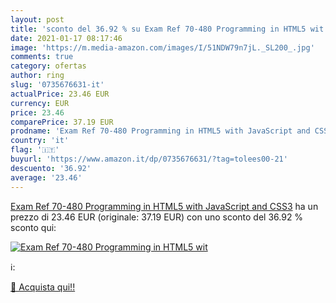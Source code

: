 ```yaml
---
layout: post
title: 'sconto del 36.92 % su Exam Ref 70-480 Programming in HTML5 wit  '
date: 2021-01-17 08:17:46
image: 'https://m.media-amazon.com/images/I/51NDW79n7jL._SL200_.jpg'
comments: true
category: ofertas
author: ring
slug: '0735676631-it'
actualPrice: 23.46 EUR
currency: EUR
price: 23.46
comparePrice: 37.19 EUR
prodname: 'Exam Ref 70-480 Programming in HTML5 with JavaScript and CSS3'
country: 'it'
flag: '🇮🇹'
buyurl: 'https://www.amazon.it/dp/0735676631/?tag=tolees00-21'
descuento: '36.92'
average: '23.46'
---
```


[Exam Ref 70-480 Programming in HTML5 with JavaScript and CSS3](https://www.amazon.it/dp/0735676631/?tag=tolees00-21) ha un prezzo di 23.46 EUR (originale: 37.19 EUR) con uno sconto del 36.92 % sconto qui:

[![Exam Ref 70-480 Programming in HTML5 wit](https://m.media-amazon.com/images/I/51NDW79n7jL._SL200_.jpg)](https://www.amazon.it/dp/0735676631/?tag=tolees00-21)

ℹ️:


[🛒 Acquista qui!!](https://www.amazon.it/dp/0735676631/?tag=tolees00-21)
